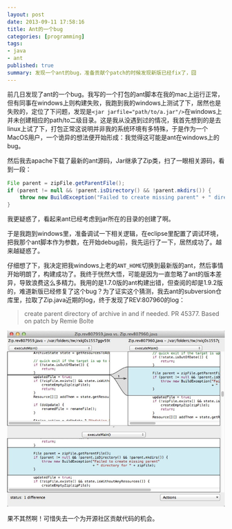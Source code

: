 ```yaml
---
layout: post
date: 2013-09-11 17:58:16
title: Ant的一个bug
categories: [programming]
tags:
- java
- ant
published: true
summary: 发现一个ant的bug，准备贡献个patch的时候发现新版已经fix了，囧
---
```


前几日发现了ant的一个bug。我写的一个打包的ant脚本在我的mac上运行正常，但有同事在windows上则构建失败，我跑到我的windows上测试了下，居然也是失败的，定位了下问题，发现是`<jar jarfile="path/to/a.jar"/>`在windows上并未创建相应的path/to二级目录。这是我从没遇到过的情况，我首先想到的是去linux上试了下，打包正常这说明并非我的系统环境有多特殊，于是作为一个MacOS用户，一个诡异的想法便开始形成：我觉得这可能是ant在windows上的bug。

然后我去apache下载了最新的ant源码，Jar继承了Zip类，扫了一眼相关源码，看到一段：

```java
File parent = zipFile.getParentFile();
if (parent != null && !parent.isDirectory() && !parent.mkdirs()) {
    throw new BuildException("Failed to create missing parent" + " directory for " + zipFile);
}
```

我更疑惑了，看起来ant已经考虑到jar所在的目录的创建了啊。

于是我跑到windows里，准备调试一下相关逻辑，在eclipse里配置了调试环境，把我那个ant脚本作为参数，在开始debug前，我先运行了一下，居然成功了。越来越疑惑了。

仔细想了下，我决定把我windows上老的`ANT_HOME`切换到最新版的ant，然后事情开始明朗了，构建成功了。我终于恍然大悟，可能是因为一直忽略了ant的版本差异，导致浪费这么多精力。我用的是1.7.0版的ant构建出错，但查阅的却是1.9.2版的，难道新版已经修复了这个bug？为了证实这个猜测，我去ant的subversion仓库里，拉取了Zip.java近期的log，终于发现了REV:807960的log：

> create parent directory of archive in <zip> and <tar> if needed. PR 45377. Based on patch by Remie Bolte

![Ant patch](/images/ant-patch.png)

果不其然啊！可惜失去一个为开源社区贡献代码的机会。
